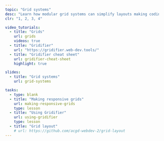 ```yaml
---
topic: "Grid systems"
desc: "Learn how modular grid systems can simplify layouts making coding more efficient."
clr: "1, 2, 3, 4"

video_tutorials:
  - title: "Grids"
    url: grids
    videos: true
  - title: "Gridifier"
    url: "https://gridifier.web-dev.tools/"
  - title: "Gridifier cheat sheet"
    url: gridifier-cheat-sheet
    highlight: true

slides:
  - title: "Grid systems"
    url: grid-systems

tasks:
  - type: blank
  - title: "Making responsive grids"
    url: making-responsive-grids
    type: lesson
  - title: "Using Gridifier"
    url: using-gridifier
    type: lesson
  - title: "Grid layout"
    # url: https://github.com/acgd-webdev-2/grid-layout
---
```

